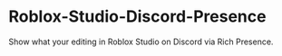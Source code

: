 # Roblox-Studio-Discord-Presence

Show what your editing in Roblox Studio on Discord via Rich Presence.
